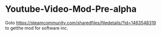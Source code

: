 # Youtube-Video-Mod-Pre-alpha
Goto https://steamcommunity.com/sharedfiles/filedetails/?id=1463548319 to getthe mod for software inc.
